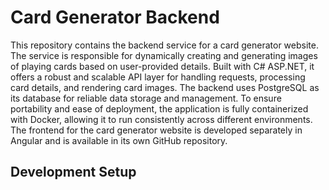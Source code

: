 # Card Generator Backend

This repository contains the backend service for a card generator website. The service is responsible for dynamically creating and generating images of playing cards based on user-provided details. Built with C# ASP.NET, it offers a robust and scalable API layer for handling requests, processing card details, and rendering card images. The backend uses PostgreSQL as its database for reliable data storage and management. To ensure portability and ease of deployment, the application is fully containerized with Docker, allowing it to run consistently across different environments. The frontend for the card generator website is developed separately in Angular and is available in its own GitHub repository.

## Development Setup

